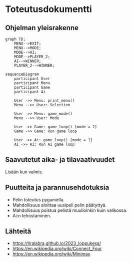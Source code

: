 # Toteutusdokumentti
## Ohjelman yleisrakenne
```mermaid
graph TD;
    MENU-->EXIT;
    MENU-->MODE;
    MODE-->AI;
    MODE-->PLAYER_2;
    AI-->WINNER;
    PLAYER_2-->WINNER;
```
```mermaid
sequenceDiagram
    participant User
    participant Menu
    participant Game
    participant Ai

    User ->> Menu: print_menu()
    Menu -->> User: Selection

    User ->> Menu: game_mode()
    Menu -->> User: Mode

    User ->> Game: game_loop() [mode = 2]
    Game ->> Game: Run game loop

    User ->> Ai: game_loop() [mode = 1]
    Ai ->> Ai: Run AI game loop
```

## Saavutetut aika- ja tilavaativuudet
Lisään kun valmis.
## Puutteita ja parannusehdotuksia
* Pelin toteutus pygamella.
* Mahdollisuus aloittaa uusipeli pelin päätyttyä.
* Mahdollisuus poistua pelistä muulloinkin kuin valikossa.
* Ai:n tehostaminen.
## Lähteitä
* https://tiralabra.github.io/2023_loppukesa/
* https://en.wikipedia.org/wiki/Connect_Four
* https://en.wikipedia.org/wiki/Minimax
